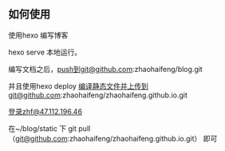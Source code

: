 ## 如何使用

使用hexo 编写博客

hexo serve 本地运行。

编写文档之后，push到git@github.com:zhaohaifeng/blog.git

并且使用hexo deploy 编译静态文件并上传到git@github.com:zhaohaifeng/zhaohaifeng.github.io.git

登录zhf@47.112.196.46

在~/blog/static 下 git pull（git@github.com:zhaohaifeng/zhaohaifeng.github.io.git） 即可

